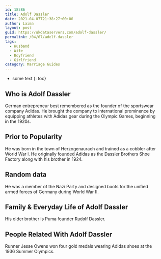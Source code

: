 ```yaml
---
id: 18586
title: Adolf Dassler
date: 2021-04-07T21:38:27+00:00
author: Laima
layout: post
guid: https://ukdataservers.com/adolf-dassler/
permalink: /04/07/adolf-dassler
tags:
  - Husband
  - Wife
  - Boyfriend
  - Girlfriend
category: Marriage Guides
---
```


* some text
{: toc}


## Who is Adolf Dassler
                  
                  
                  
German entrepreneur best remembered as the founder of the sportswear company Adidas. He brought the company to international prominence by equipping athletes with Adidas gear during the Olympic Games, beginning in the 1920s.
                  
              
            
              
            
                
                
                
## Prior to Popularity
                  
                  
                  
He was born in the town of Herzogenaurach and trained as a cobbler after World War I. He originally founded Adidas as the Dassler Brothers Shoe Factory along with his brother in 1924.
                  
              
            
              
            
                
                
                
## Random data
                  
                  
                  
He was a member of the Nazi Party and designed boots for the unified armed forces of Germany during World War II.
                  
              
            
              
            
                
                
                
## Family & Everyday Life of Adolf Dassler
                  
                  
                  
His older brother is Puma founder Rudolf Dassler.
                  
              
            
              
            
                
                
                
## People Related With Adolf Dassler
                  
                  
                  
Runner Jesse Owens won four gold medals wearing Adidas shoes at the 1936 Summer Olympics.
                  
              
            
              
            
                
              
            
              
              
            
            
              
            
          
          
          